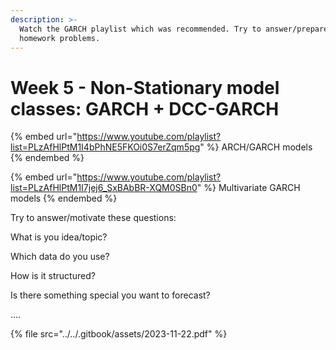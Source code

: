 ```yaml
---
description: >-
  Watch the GARCH playlist which was recommended. Try to answer/prepare the
  homework problems.
---
```


# Week 5 - Non-Stationary model classes: GARCH + DCC-GARCH

{% embed url="https://www.youtube.com/playlist?list=PLzAfHlPtM1I4bPhNE5FKOi0S7erZqm5pg" %}
ARCH/GARCH models
{% endembed %}

{% embed url="https://www.youtube.com/playlist?list=PLzAfHlPtM1I7jej6_SxBAbBR-XQM0SBn0" %}
Multivariate GARCH models
{% endembed %}



Try to answer/motivate these questions:

What is you idea/topic?

Which data do you use?

How is it structured?

Is there something special you want to forecast?

....

{% file src="../../.gitbook/assets/2023-11-22.pdf" %}

